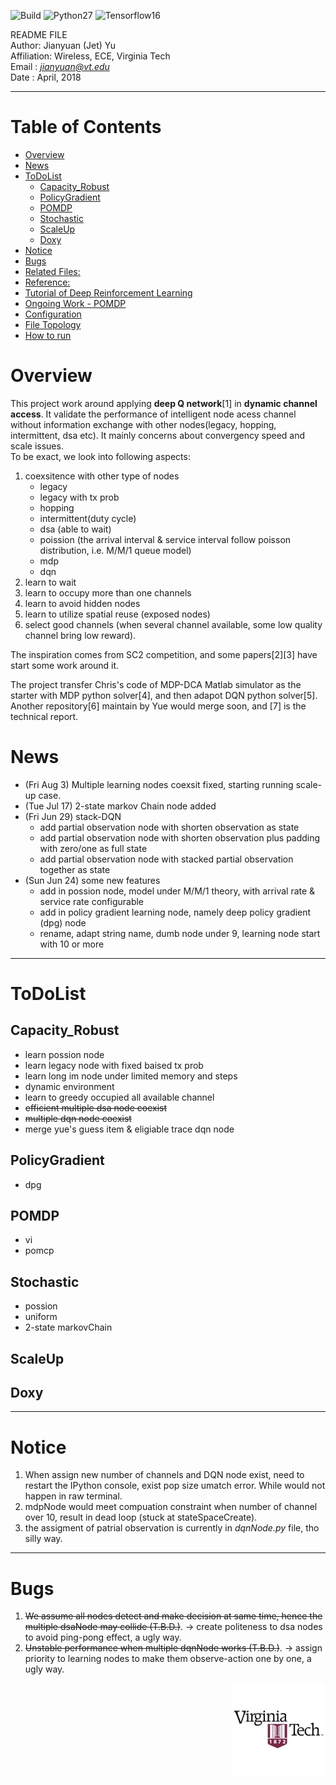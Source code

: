 ![Build](https://travis-ci.org/pemami4911/POMDPy.svg?branch=master) ![Python27](https://img.shields.io/badge/python-2.7-blue.svg) ![Tensorflow16](https://img.shields.io/badge/tensorflow-1.6-blue.svg)

README FILE  
Author: Jianyuan (Jet) Yu  
Affiliation: Wireless, ECE, Virginia Tech  
Email : *jianyuan@vt.edu*  
Date  : April, 2018 
 
<!--
-------------------------------------------------------------------------
-             |  -             |  -             |
:-------------------------:|:-------------------------:|:-------------------------:
![](./profile.png) Jianyuan (Jet) Yu jiayuan@vt.edu  |  ![](./profile.png) Yue Xu xuyue24@vt.edu| ![](./profile.png) R.Michael Buehrer buehrer@vt.edu


-------------------------------------------------------------------------
-             |  -             | 
:-------------------------:|:-------------------------:|
<img align="" width="" height="150" src="Matlab_Logo.png"> .m MDPtool [[Download]()]  |  <img align="" width="" height="150" src="TensorflowLogo.png">  RL open-source [[link]()]| 
![](./milcom.jpg)DQN [[paper]()] [[Slides]()]  |  ![](./milcom.jpg)DRQN [[paper]()] [[Slides]()]    |

comment work on github, while not on VS Code
the figure fail on github, while on VS Code

-->

-------------------------------------------------------------------------
Table of Contents
=================
   * [Overview](#overview)
   * [News](#news)
   * [ToDoList](#todolist)
      * [Capacity_Robust](#capacity_robust)
      * [PolicyGradient](#policygradient)
      * [POMDP](#pomdp)
      * [Stochastic](#stochastic)
      * [ScaleUp](#scaleup)
      * [Doxy](#doxy)
   * [Notice](#notice)
   * [Bugs](#bugs)
   * [Related Files:](#related-files)
   * [Reference:](#reference)
   * [Tutorial of Deep Reinforcement Learning](#tutorial-of-deep-reinforcement-learning)
   * [Ongoing Work - POMDP](#ongoing-work---pomdp)
   * [Configuration](#configuration)
   * [File Topology](#file-topology)
   * [How to run](#how-to-run)

# Overview
This project work around applying **deep Q network**[1] in **dynamic channel access**.
It validate the performance of intelligent node acess channel without information exchange 
with other nodes(legacy, hopping, intermittent, dsa etc). It mainly concerns about convergency speed
 and scale issues.  
To be exact, we look into following aspects:  
1. coexsitence with other type of nodes
    * legacy
    * legacy with tx prob  
    * hopping  
    * intermittent(duty cycle)  
    * dsa (able to wait)  
    * poission (the arrival interval & service interval follow poisson distribution, i.e. M/M/1 queue model)
    * mdp
    * dqn  
2. learn to wait
3. learn to occupy more than one channels
4. learn to avoid hidden nodes
5. learn to utilize spatial reuse (exposed nodes)
6. select good channels (when several channel available, some low quality channel bring low reward).  

The inspiration comes from SC2 competition, and some papers[2][3] have start some work around it.  
  
The project transfer Chris's code of MDP-DCA Matlab simulator as the starter with MDP python solver[4], and then adapot DQN python solver[5].  
Another repository[6] maintain by Yue would merge soon, and [7] is the technical report.  


# News
* (Fri Aug 3) Multiple learning nodes coexsit fixed, starting running scale-up case.
* (Tue Jul 17) 2-state markov Chain node added
* (Fri Jun 29) stack-DQN
    * add partial observation node with shorten observation as state
    * add partial observation node with shorten observation plus padding with zero/one as full state
    * add partial observation node with stacked partial observation together as state
* (Sun Jun 24) some new features 
    * add in possion node, model under M/M/1 theory, with arrival rate & service rate configurable 
    * add in policy gradient learning node, namely deep policy gradient (dpg) node 
    * rename, adapt string name, dumb node under 9, learning node start with 10 or more 




--------------------------------------------------------------------------
# ToDoList
## Capacity_Robust
* learn possion node  
* learn legacy node with fixed baised tx prob 
* learn long im node under limited memory and steps 
* dynamic environment 
* learn to greedy occupied all available channel 
* ~~efficient multiple dsa node coexist~~ 
* ~~multiple dqn node coexist~~ 
* merge yue's guess item & eligiable trace dqn node
## PolicyGradient
* dpg
## POMDP 
* vi
* pomcp
## Stochastic
* possion
* uniform
* 2-state markovChain
## ScaleUp
## Doxy




--------------------------------------------------------------------------
# Notice
1. When assign new number of channels and DQN node exist, need to restart the IPython console, exist pop size umatch error. While would not happen in raw terminal.
2. mdpNode would meet compuation constraint when number of channel over 10, result in dead loop (stuck at stateSpaceCreate).  
3. the assigment of patrial observation is currently in *dqnNode.py* file, tho silly way.


--------------------------------------------------------------------------
# Bugs
1. ~~We assume all nodes detect and make decision at same time, hence the multiple dsaNode may collide  (T.B.D.)~~. -> create politeness to dsa nodes to avoid ping-pong effect, a ugly way.
2. ~~Unstable performance when multiple dqnNode works (T.B.D.)~~. -> assign priority to learning nodes to make them observe-action one by one, a ugly way.

<img align="right" width="150" height="150" src="vt_logo.png">



